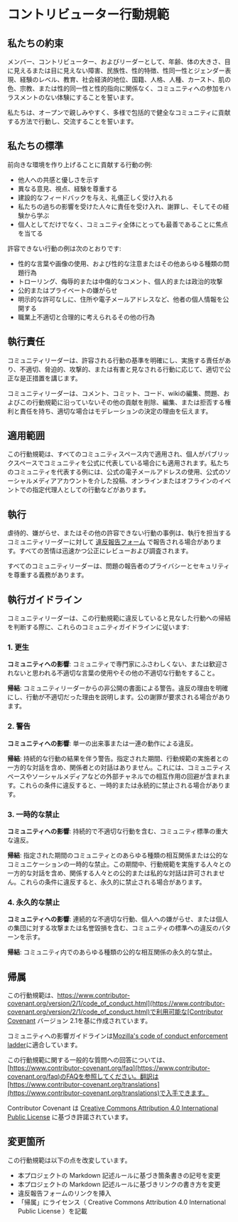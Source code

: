 <!-- markdownlint-disable CMD001 -->
<!-- textlint-disable @textlint-rule/require-header-id, ja-technical-writing/sentence-length, @textlint-ja/no-synonyms, ja-technical-writing/max-ten, ja-technical-writing/no-doubled-joshi, ja-spacing/ja-space-between-half-and-full-width, ja-spacing/ja-space-around-link, ja-technical-writing/ja-no-mixed-period -->

# コントリビューター行動規範

## 私たちの約束

メンバー、コントリビューター、およびリーダーとして、年齢、体の大きさ、目に見えるまたは目に見えない障害、民族性、性的特徴、性同一性とジェンダー表現、経験のレベル、教育、社会経済的地位、国籍、人格、人種、カースト、肌の色、宗教、または性的同一性と性的指向に関係なく、コミュニティへの参加をハラスメントのない体験にすることを誓います。

私たちは、オープンで親しみやすく、多様で包括的で健全なコミュニティに貢献する方法で行動し、交流することを誓います。

## 私たちの標準

前向きな環境を作り上げることに貢献する行動の例:

- 他人への共感と優しさを示す
- 異なる意見、視点、経験を尊重する
- 建設的なフィードバックを与え、礼儀正しく受け入れる
- 私たちの過ちの影響を受けた人々に責任を受け入れ、謝罪し、そしてその経験から学ぶ
- 個人としてだけでなく、コミュニティ全体にとっても最善であることに焦点を当てる

許容できない行動の例は次のとおりです:

- 性的な言葉や画像の使用、および性的な注意またはその他あらゆる種類の問題行為
- トローリング、侮辱的または中傷的なコメント、個人的または政治的攻撃
- 公的またはプライベートの嫌がらせ
- 明示的な許可なしに、住所や電子メールアドレスなど、他者の個人情報を公開する
- 職業上不適切と合理的に考えられるその他の行為

## 執行責任

コミュニティリーダーは、許容される行動の基準を明確にし、実施する責任があり、不適切、脅迫的、攻撃的、または有害と見なされる行動に応じて、適切で公正な是正措置を講じます。

コミュニティリーダーは、コメント、コミット、コード、wikiの編集、問題、およびこの行動規範に沿っていないその他の貢献を削除、編集、または拒否する権利と責任を持ち、適切な場合はモデレーションの決定の理由を伝えます。

## 適用範囲

この行動規範は、すべてのコミュニティスペース内で適用され、個人がパブリックスペースでコミュニティを公式に代表している場合にも適用されます。私たちのコミュニティを代表する例には、公式の電子メールアドレスの使用、公式のソーシャルメディアアカウントを介した投稿、オンラインまたはオフラインのイベントでの指定代理人としての行動などがあります。

## 執行

虐待的、嫌がらせ、またはその他の許容できない行動の事例は、執行を担当するコミュニティリーダーに対して [違反報告フォーム](https://forms.office.com/Pages/ResponsePage.aspx?id=ANrGsmPeak-Q7Rfkih9korWNbml4auNOvNcyPtVaDW5UMkVIUTFQREUxMElBQlhSTzZTM0hMQk8wMiQlQCN0PWcu) で報告される場合があります。すべての苦情は迅速かつ公正にレビューおよび調査されます。

すべてのコミュニティリーダーは、問題の報告者のプライバシーとセキュリティを尊重する義務があります。

## 執行ガイドライン

コミュニティリーダーは、この行動規範に違反していると見なした行動への帰結を判断する際に、これらのコミュニティガイドラインに従います:

### 1. 更生

**コミュニティへの影響**: コミュニティで専門家にふさわしくない、または歓迎されないと思われる不適切な言葉の使用やその他の不適切な行動をすること。

**帰結**: コミュニティリーダーからの非公開の書面による警告。違反の理由を明確にし、行動が不適切だった理由を説明します。公の謝罪が要求される場合があります。

### 2. 警告

**コミュニティへの影響**: 単一の出来事または一連の動作による違反。

**帰結**: 持続的な行動の結果を伴う警告。指定された期間、行動規範の実施者との一方的な対話を含め、関係者との対話はありません。これには、コミュニティスペースやソーシャルメディアなどの外部チャネルでの相互作用の回避が含まれます。これらの条件に違反すると、一時的または永続的に禁止される場合があります。

### 3. 一時的な禁止

**コミュニティへの影響**: 持続的で不適切な行動を含む、コミュニティ標準の重大な違反。

**帰結**: 指定された期間のコミュニティとのあらゆる種類の相互関係または公的なコミュニケーションの一時的な禁止。この期間中、行動規範を実施する人々との一方的な対話を含め、関係する人々との公的または私的な対話は許可されません。これらの条件に違反すると、永久的に禁止される場合があります。

### 4. 永久的な禁止

**コミュニティへの影響**: 連続的な不適切な行動、個人への嫌がらせ、または個人の集団に対する攻撃または名誉毀損を含む、コミュニティの標準への違反のパターンを示す。

**帰結**: コミュニティ内でのあらゆる種類の公的な相互関係の永久的な禁止。

## 帰属

この行動規範は、[https://www.contributor-covenant.org/version/2/1/code_of_conduct.html](https://www.contributor-covenant.org/version/2/1/code_of_conduct.html)で利用可能な[Contributor Covenant](https://www.contributor-covenant.org) バージョン 2.1を基に作成されています。

コミュニティへの影響ガイドラインは[Mozilla's code of conduct enforcement ladder](https://github.com/mozilla/diversity)に適合しています。

この行動規範に関する一般的な質問への回答については、[https://www.contributor-covenant.org/faq](https://www.contributor-covenant.org/faq)のFAQを参照してください。翻訳は[https://www.contributor-covenant.org/translations](https://www.contributor-covenant.org/translations)で入手できます。

Contributor Covenant は [Creative Commons Attribution 4.0 International Public License](https://github.com/EthicalSource/contributor_covenant/blob/release/LICENSE.md) に基づき許諾されています。

## 変更箇所

この行動規範は以下の点を改変しています。

- 本プロジェクトの Markdown 記述ルールに基づき箇条書きの記号を変更
- 本プロジェクトの Markdown 記述ルールに基づきリンクの書き方を変更
- 違反報告フォームのリンクを挿入
- 「帰属」にライセンス（ Creative Commons Attribution 4.0 International Public License ）を記載

<!-- textlint-enable @textlint-rule/require-header-id, ja-technical-writing/sentence-length, @textlint-ja/no-synonyms, ja-technical-writing/max-ten, ja-technical-writing/no-doubled-joshi, ja-spacing/ja-space-between-half-and-full-width, ja-spacing/ja-space-around-link, ja-technical-writing/ja-no-mixed-period -->
<!-- markdownlint-enable CMD001 -->
<!-- cspell:ignore joshi -->
